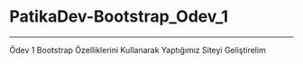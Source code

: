 # PatikaDev-Bootstrap_Odev_1
---

Ödev 1
Bootstrap Özelliklerini Kullanarak Yaptığımız Siteyi Geliştirelim